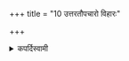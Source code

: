 +++
title = "10 उत्तरतौपचारो विहारः"

+++

<details><summary>कपर्दिस्वामी</summary>


<details>

<details><summary>हरदत्तः</summary>


<details>

<details><summary>Müller</summary>

All priestly performances take place on the northern side of the Vihāra.

#####  Commentary

Uttarata-upacāraḥ has to be taken as a compound. Vihāra is explained as vihriyante’gnayaḥ pātrāṇi ca yasmin deśe, i.e. the sacrificial ground. Upacāra is explained as adhvaryvādīnāṃ saṃcaraḥ, and this saṃcara, according to Kātyāyana I, 3, 42, is the path between the Cātvāla and Utkara, the Utkara being on the west, the praṇītās on the east of the Vihāra. Kātyāyana I, 8, 26, expresses the same rule by uttarata-upacāro yajñaḥ, the vihāra being the place where the yajña takes place.
</details>

<details><summary>थिते</summary>

उत्तरतौपचारो विहारः १०
</details>
